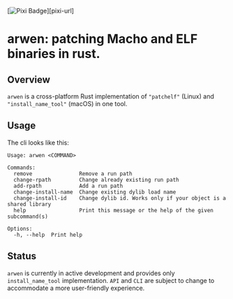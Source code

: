 [![Pixi Badge][pixi-badge]][pixi-url]

[pixi-badge]:https://img.shields.io/endpoint?url=https://raw.githubusercontent.com/prefix-dev/pixi/main/assets/badge/v0.json&style=flat-square

# arwen: patching Macho and ELF binaries in rust.

## Overview

`arwen` is a cross-platform Rust implementation of  `"patchelf"` (Linux) and `"install_name_tool"` (macOS) in one tool.

## Usage

The cli looks like this:

```shell
Usage: arwen <COMMAND>

Commands:
  remove               Remove a run path
  change-rpath         Change already existing run path
  add-rpath            Add a run path
  change-install-name  Change existing dylib load name
  change-install-id    Change dylib id. Works only if your object is a shared library
  help                 Print this message or the help of the given subcommand(s)

Options:
  -h, --help  Print help
```



## Status

`arwen` is currently in active development and provides only `install_name_tool` implementation. `API` and `CLI` are subject to change to accommodate a more user-friendly experience.
